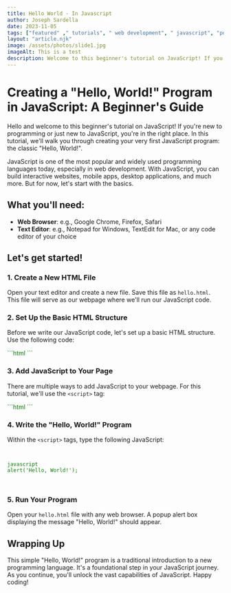 ```yaml
---
title: Hello World - In Javascript
author: Joseph Sardella
date: 2023-11-05
tags: ["featured" ," tutorials", " web development", " javascript", "posts", "Programming"]
layout: "article.njk"
image: /assets/photos/slide1.jpg
imageAlt: This is a test
description: Welcome to this beginner's tutorial on JavaScript! If you're new to programming or just new to JavaScript, you're in the right place. In this tutorial, we'll walk you through creating your very first JavaScript program the classic "Hello, World!".
---
```



# Creating a "Hello, World!" Program in JavaScript: A Beginner's Guide

Hello and welcome to this beginner's tutorial on JavaScript! If you're new to programming or just new to JavaScript, you're in the right place. In this tutorial, we'll walk you through creating your very first JavaScript program: the classic "Hello, World!".

JavaScript is one of the most popular and widely used programming languages today, especially in web development. With JavaScript, you can build interactive websites, mobile apps, desktop applications, and much more. But for now, let's start with the basics.

## What you'll need:

- **Web Browser**: e.g., Google Chrome, Firefox, Safari
- **Text Editor**: e.g., Notepad for Windows, TextEdit for Mac, or any code editor of your choice

## Let's get started!

### 1. Create a New HTML File

Open your text editor and create a new file. Save this file as `hello.html`. This file will serve as our webpage where we'll run our JavaScript code.

### 2. Set Up the Basic HTML Structure

Before we write our JavaScript code, let's set up a basic HTML structure. Use the following code:

<span style="color: green;">
```html
<!DOCTYPE html>
<html lang="en">
<head>
    <meta charset="UTF-8">
    <meta name="viewport" content="width=device-width, initial-scale=1.0">
    <title>Hello, World! in JavaScript</title>
</head>
<body>

</body>
</html>
```
</span>

### 3. Add JavaScript to Your Page

There are multiple ways to add JavaScript to your webpage. For this tutorial, we'll use the `<script>` tag:

<span style="color: green;">
```html
<script>
    // This is where we'll write our JavaScript code.
</script>
```
</span>

### 4. Write the "Hello, World!" Program

Within the `<script>` tags, type the following JavaScript:
<pre><code>
<span style="color: green;">
javascript
alert('Hello, World!');

</span>
</pre></code>

### 5. Run Your Program

Open your `hello.html` file with any web browser. A popup alert box displaying the message "Hello, World!" should appear.

## Wrapping Up

This simple "Hello, World!" program is a traditional introduction to a new programming language. It's a foundational step in your JavaScript journey. As you continue, you'll unlock the vast capabilities of JavaScript. Happy coding!
